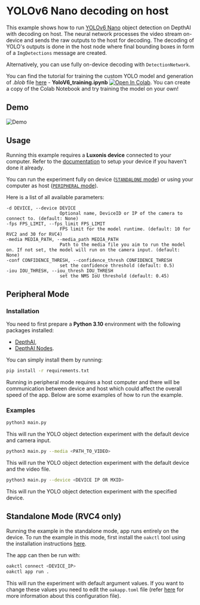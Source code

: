 # YOLOv6 Nano decoding on host

This example shows how to run [YOLOv6 Nano](https://zoo-rvc4.luxonis.com/luxonis/yolov6-nano/face58c4-45ab-42a0-bafc-19f9fee8a034) object detection on DepthAI with decoding on host. The neural network processes the video stream on-device and sends the raw outputs to the host for decoding. The decoding of YOLO's outputs is done in the host node where final bounding boxes in form of a `ImgDetections` message are created.

Alternatively, you can use fully on-device decoding with `DetectionNetwork`.

You can find the tutorial for training the custom YOLO model and generation of *.blob* file [here](https://github.com/luxonis/depthai-ml-training/tree/main/training/others/object-detection) - **YoloV6_training.ipynb** [![Open In Colab](https://colab.research.google.com/assets/colab-badge.svg)](https://colab.research.google.com/github/luxonis/depthai-ml-training/blob/main/training/others/object-detection/YoloV6_training.ipynb). You can create a copy of the Colab Notebook and try training the model on your own!

## Demo

![Demo](../../generic-example/media/yolov6-nano.gif)

## Usage

Running this example requires a **Luxonis device** connected to your computer. Refer to the [documentation](https://stg.docs.luxonis.com/software/) to setup your device if you haven't done it already.

You can run the experiment fully on device ([`STANDALONE` mode](#standalone-mode-rvc4-only)) or using your computer as host ([`PERIPHERAL` mode](#peripheral-mode)).

Here is a list of all available parameters:

```
-d DEVICE, --device DEVICE
                    Optional name, DeviceID or IP of the camera to connect to. (default: None)
-fps FPS_LIMIT, --fps_limit FPS_LIMIT
                    FPS limit for the model runtime. (default: 10 for RVC2 and 30 for RVC4)
-media MEDIA_PATH, --media_path MEDIA_PATH
                    Path to the media file you aim to run the model on. If not set, the model will run on the camera input. (default: None)
-conf CONFIDENCE_THRESH, --confidence_thresh CONFIDENCE_THRESH
                    set the confidence threshold (default: 0.5)
-iou IOU_THRESH, --iou_thresh IOU_THRESH
                    set the NMS IoU threshold (default: 0.45)
```

## Peripheral Mode

### Installation

You need to first prepare a **Python 3.10** environment with the following packages installed:

- [DepthAI](https://pypi.org/project/depthai/),
- [DepthAI Nodes](https://pypi.org/project/depthai-nodes/).

You can simply install them by running:

```bash
pip install -r requirements.txt
```

Running in peripheral mode requires a host computer and there will be communication between device and host which could affect the overall speed of the app. Below are some examples of how to run the example.

### Examples

```bash
python3 main.py
```

This will run the YOLO object detection experiment with the default device and camera input.

```bash
python3 main.py --media <PATH_TO_VIDEO>
```

This will run the YOLO object detection experiment with the default device and the video file.

```bash
python3 main.py --device <DEVICE IP OR MXID>
```

This will run the YOLO object detection experiment with the specified device.

## Standalone Mode (RVC4 only)

Running the example in the standalone mode, app runs entirely on the device.
To run the example in this mode, first install the `oakctl` tool using the installation instructions [here](https://stg.docs.luxonis.com/software/oak-apps/oakctl).

The app can then be run with:

```bash
oakctl connect <DEVICE_IP>
oakctl app run .
```

This will run the experiment with default argument values. If you want to change these values you need to edit the `oakapp.toml` file (refer [here](https://stg.docs.luxonis.com/software/oak-apps/configuration/) for more information about this configuration file).
